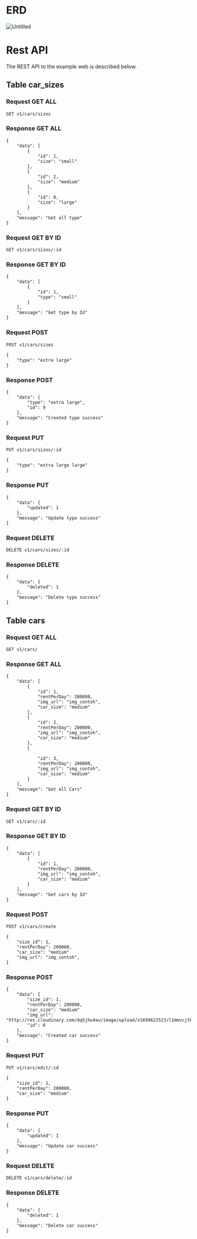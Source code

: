 # ERD
![Untitled](https://github.com/fajarriskihidayat/synrgy7-cmd-ch5/assets/113827933/4d48ded9-e9e6-430e-832f-9262c8d85773)

# Rest API

The REST API to the example web is described below.

## Table car_sizes

### Request GET ALL

`GET v1/cars/sizes`

### Response GET ALL

    {
        "data": [
            {
                "id": 1,
                "size": "small"
            },
            {
                "id": 2,
                "size": "medium"
            },
            {
                "id": 8,
                "size": "large"
            }
        ],
        "message": "Get all type"
    }


### Request GET BY ID

`GET v1/cars/sizes/:id`

### Response GET BY ID

    {
        "data": [
            {
                "id": 1,
                "type": "small"
            }
        ],
        "message": "Get type by Id"
    }


### Request POST

`POST v1/cars/sizes`

    {
        "type": "extra large"
    }

### Response POST

    {
        "data": {
            "type": "extra large",
            "id": 9
        },
        "message": "Created type success"
    }


### Request PUT

`PUT v1/cars/sizes/:id`

    {
        "type": "extra large large"
    }

### Response PUT

    {
        "data": {
            "updated": 1
        },
        "message": "Update type success"
    }


### Request DELETE

`DELETE v1/cars/sizes/:id`

### Response DELETE

    {
        "data": {
            "deleted": 1
        },
        "message": "Delete type success"
    }




## Table cars

### Request GET ALL

`GET v1/cars/`

### Response GET ALL

    {
        "data": [
            {
                "id": 1,
                "rentPerDay": 200000,
                "img_url": "img_contoh",
                "car_size": "medium"
            },
            {
                "id": 2,
                "rentPerDay": 200000,
                "img_url": "img_contoh",
                "car_size": "medium"
            },
            {
               
                "id": 3,
                "rentPerDay": 200000,
                "img_url": "img_contoh",
                "car_size": "medium"
            }
        ],
        "message": "Get all Cars"
    }


### Request GET BY ID

`GET v1/cars/:id`

### Response GET BY ID

    {
        "data": [
            {
                "id": 1,
                "rentPerDay": 200000,
                "img_url": "img_contoh",
                "car_size": "medium"
            }
        ],
        "message": "Get cars by Id"
    }


### Request POST

`POST v1/cars/create`

    {
        "size_id": 1,
        "rentPerDay": 200000,
        "car_size": "medium"
        "img_url": "img_contoh",
    }

### Response POST

    {
        "data": {
            "size_id": 1,
            "rentPerDay": 200000,
            "car_size": "medium"
            "img_url": "http://res.cloudinary.com/dq5jhu4au/image/upload/v1699622523/l1mmvcjtbmwomx7vi3up.png",
            "id": 6
        },
        "message": "Created car success"
    }


### Request PUT

`PUT v1/cars/edit/:id`

    {
        "size_id": 1,
        "rentPerDay": 200000,
        "car_size": "medium"
    }

### Response PUT

    {
        "data": {
            "updated": 1
        },
        "message": "Update car success"
    }


### Request DELETE

`DELETE v1/cars/delete/:id`

### Response DELETE

    {
        "data": {
            "deleted": 1
        },
        "message": "Delete car success"
    }
